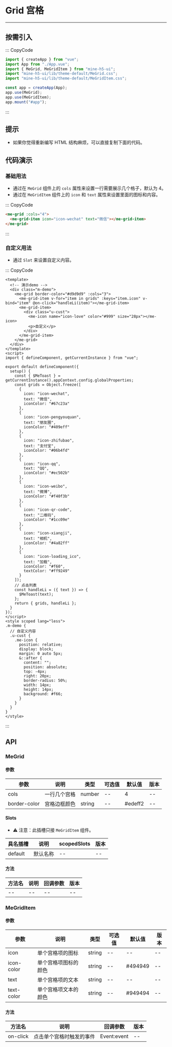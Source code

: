 # Grid 宫格

---

## 按需引入

::: CopyCode

```JavaScript
import { createApp } from "vue";
import App from "./App.vue";
import { MeGrid, MeGridItem } from "mine-h5-ui";
import "mine-h5-ui/lib/theme-default/MeGrid.css";
import "mine-h5-ui/lib/theme-default/MeGridItem.css";

const app = createApp(App);
app.use(MeGrid);
app.use(MeGridItem);
app.mount("#app");
```

:::

## 提示

- 如果你觉得重新编写 HTML 结构麻烦，可以直接复制下面的代码。

## 代码演示

### 基础用法

- 通过在 `MeGrid` 组件上的 `cols` 属性来设置一行需要展示几个格子，默认为 4。
- 通过在 `MeGridItem` 组件上的 `icon` 和 `text` 属性来设置里面的图标和内容。

::: CopyCode

```HTML
<me-grid :cols="4">
  <me-grid-item icon="icon-wechat" text="微信"></me-grid-item>
</me-grid>
```

:::

### 自定义用法

- 通过 `Slot` 来设置自定义内容。

::: CopyCode

```Vue
<template>
  <!-- 演示demo -->
  <div class="m-demo">
    <me-grid border-color="#d9d9d9" :cols="3">
      <me-grid-item v-for="item in grids" :keys="item.icon" v-bind="item" @on-click="handleLi(item)"></me-grid-item>
      <me-grid-item>
        <div class="u-cust">
          <me-icon name="icon-love" color="#999" size="28px"></me-icon>
          <p>自定义</p>
        </div>
      </me-grid-item>
    </me-grid>
  </div>
</template>
<script>
import { defineComponent, getCurrentInstance } from "vue";

export default defineComponent({
  setup() {
    const { $MeToast } = getCurrentInstance().appContext.config.globalProperties;
    const grids = Object.freeze([
      {
        icon: "icon-wechat",
        text: "微信",
        iconColor: "#67c23a"
      },
      {
        icon: "icon-pengyouquan",
        text: "朋友圈",
        iconColor: "#409eff"
      },
      {
        icon: "icon-zhifubao",
        text: "支付宝",
        iconColor: "#06b4fd"
      },
      {
        icon: "icon-qq",
        text: "QQ",
        iconColor: "#ec502b"
      },
      {
        icon: "icon-weibo",
        text: "微博",
        iconColor: "#f40f3b"
      },
      {
        icon: "icon-qr-code",
        text: "二维码",
        iconColor: "#1cc09e"
      },
      {
        icon: "icon-xiangji",
        text: "相机",
        iconColor: "#4a82ff"
      },
      {
        icon: "icon-loading_ico",
        text: "加载",
        iconColor: "#f60",
        textColor: "#ff9249"
      }
    ]);
    // 点击列表
    const handleLi = ({ text }) => {
      $MeToast(text);
    };
    return { grids, handleLi };
  }
});
</script>
<style scoped lang="less">
.m-demo {
  // 自定义内容
  .u-cust {
    .me-icon {
      position: relative;
      display: block;
      margin: 0 auto 5px;
      &::after {
        content: "";
        position: absolute;
        top: -4px;
        right: 20px;
        border-radius: 50%;
        width: 14px;
        height: 14px;
        background: #f66;
      }
    }
  }
}
</style>

```

:::

## API

### MeGrid

#### 参数

| 参数         | 说明         | 类型   | 可选值 | 默认值  | 版本 |
| ------------ | ------------ | ------ | ------ | ------- | ---- |
| cols         | 一行几个宫格 | number | --     | 4       | --   |
| border-color | 宫格边框颜色 | string | --     | #edeff2 | --   |

#### Slots

- ⚠ 注意：此插槽只接 `MeGridItem` 组件。

| 具名插槽 | 说明     | scopedSlots | 版本 |
| -------- | -------- | ----------- | ---- |
| default  | 默认名称 | --          | --   |

#### 方法

| 方法名 | 说明 | 回调参数 | 版本 |
| ------ | ---- | -------- | ---- |
| --     | --   | --       | --   |

### MeGridItem

#### 参数

| 参数       | 说明                 | 类型   | 可选值 | 默认值  | 版本 |
| ---------- | -------------------- | ------ | ------ | ------- | ---- |
| icon       | 单个宫格项的图标     | string | --     | --      | --   |
| icon-color | 单个宫格项图标的颜色 | string | --     | #494949 | --   |
| text       | 单个宫格项的文本     | string | --     | --      | --   |
| text-color | 单个宫格项文本的颜色 | string | --     | #949494 | --   |

#### 方法

| 方法名   | 说明                     | 回调参数    | 版本 |
| -------- | ------------------------ | ----------- | ---- |
| on-click | 点击单个宫格时触发的事件 | Event:event | --   |
